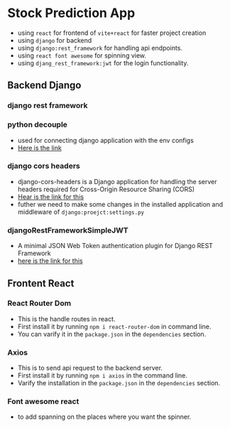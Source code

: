 # Stock Prediction App
- using `react` for frontend of `vite+react` for faster project creation
- using `django` for backend
- using `django:rest_framework` for handling api endpoints.
- using `react font awesome` for spinning view.
- using `djang_rest_framework:jwt` for the login functionality. 


## Backend Django
### django rest framework
### python decouple
- used for connecting django application with the env configs
- [Here is the link](https://pypi.org/projet/python-decouple/)

### django cors headers
- django-cors-headers is a Django application for handling the server headers required for Cross-Origin Resource Sharing (CORS)
- [Hear is the link for this](https://pypi.org/project/django-cors-headers/)
- futher we need to make some changes in the installed application and middleware of `django:proejct:settings.py`

### djangoRestFrameworkSimpleJWT
- A minimal JSON Web Token authentication plugin for Django REST Framework
- [here is the link for this](https://pypi.org/project/djangorestframework-simplejwt/)


## Frontent React
### React Router Dom
- This is the handle routes in react.
- First install it by running `npm i react-router-dom` in command line.
- You can varify it in the `package.json` in the `dependencies` section.

### Axios
- This is to send api request to the backend server.
- First install it by running `npm i axios` in the command line.
- Varify the installation  in the `package.json` in the `dependencies` section.

### Font awesome react
- to add spanning on the places where you want the spinner.